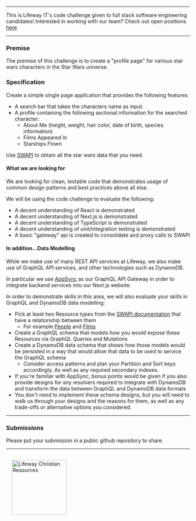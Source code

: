 
---

This is Lifeway IT's code challenge given to full stack software engineering candidates! Interested in working with our team? Check out open positions [here](http://tech.lifeway.com/)

---

### Premise

The premise of this challenge is to create a "profile page" for various star wars characters in the Star Wars universe.

### Specification

Create a simple single page application that provides the following features:

  * A search bar that takes the characters name as input.
  * A profile containing the following sectional information for the searched character:
    * About Me (height, weight, hair color, date of birth, species information)
    * Films Appeared In
    * Starships Flown

Use [SWAPI](https://swapi.dev/) to obtain all the star wars data that you need.

#### What we are looking for

We are looking for clean, testable code that demonstrates usage of common design patterns and best practices above all else. 

We will be using the code challenge to evaluate the following:

* A decent understanding of React is demonstrated
* A decent understanding of Next.js is demonstrated
* A decent understanding of TypeScript is demonstrated
* A decent understanding of unit/integration testing is demonstrated
* A basic "gateway" api is created to consolidate and proxy calls to SWAPI

#### In addition...Data Modelling

While we make use of many REST API services at Lifeway, we also make use of GraphQL API services, and other technologies such as DynamoDB.

In particular we use [AppSync](https://aws.amazon.com/appsync/) as our GraphQL API Gateway in order to integrate backend services into our Next.js website.

In order to demonstrate skills in this area, we will also evaluate your skills in GraphQL and DynamoDB data modelling:

* Pick at least two Resource types from the [SWAPI documentation](https://swapi.dev/documentation) that have a relationship between them
    * For example [People](https://swapi.dev/documentation#people) and [Films](https://swapi.dev/documentation#films)
* Create a GraphQL schema that models how you would expose these Resources via GraphQL Queries and Mutations
* Create a DynamoDB data schema that shows how those models would be persisted in a way that would allow that data to be used to service the GraphQL schema
    * Consider access patterns and plan your Partition and Sort keys accordingly. As well as any required secondary indexes.
* If you're familiar with AppSync, bonus points would be given if you also provide designs for any resolvers required to integrate with DynamoDB and transform the data between GraphQL and DynamoDB data formats
* You don't need to implement these schema designs, but you will need to walk us through your designs and the reasons for them, as well as any trade-offs or alternative options you considered.
---

### Submissions

Please put your submission in a public github repository to share.

---


<div class="footer">
  <img src="https://commerce-notification-service-uat.s3.amazonaws.com/emails/Lifewaylogo__RGB_gray_flat.png" alt="Lifeway Christian Resources" width="150" style="padding: 1rem;">
</div>
